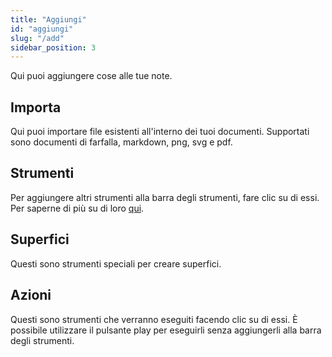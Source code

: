 ```yaml
---
title: "Aggiungi"
id: "aggiungi"
slug: "/add"
sidebar_position: 3
---
```


Qui puoi aggiungere cose alle tue note.

## Importa

Qui puoi importare file esistenti all'interno dei tuoi documenti. Supportati sono documenti di farfalla, markdown, png, svg e pdf.

## Strumenti

Per aggiungere altri strumenti alla barra degli strumenti, fare clic su di essi. Per saperne di più su di loro [qui](tools).

## Superfici

Questi sono strumenti speciali per creare superfici.

## Azioni

Questi sono strumenti che verranno eseguiti facendo clic su di essi. È possibile utilizzare il pulsante play per eseguirli senza aggiungerli alla barra degli strumenti.
